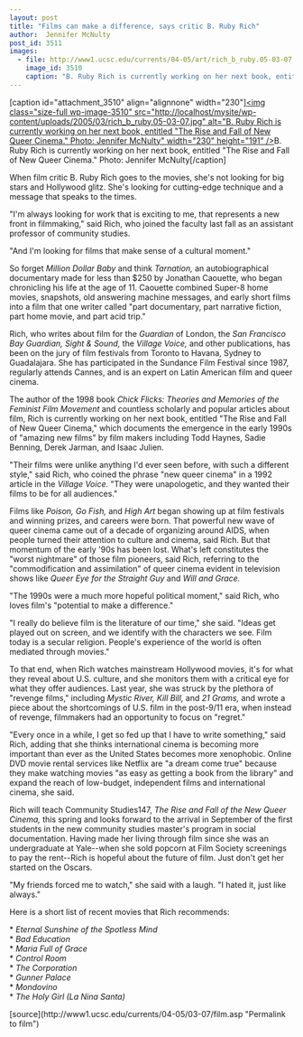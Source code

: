 ```yaml
---
layout: post
title: "Films can make a difference, says critic B. Ruby Rich"
author:  Jennifer McNulty
post_id: 3511
images:
  - file: http://www1.ucsc.edu/currents/04-05/art/rich_b_ruby.05-03-07.jpg
    image_id: 3510
    caption: "B. Ruby Rich is currently working on her next book, entitled 'The Rise and Fall of New Queer Cinema.' Photo: Jennifer McNulty"
---
```


[caption id="attachment_3510" align="alignnone" width="230"]<a href="http://localhost/mysite/wp-content/uploads/2005/03/rich_b_ruby.05-03-07.jpg"><img class="size-full wp-image-3510" src="http://localhost/mysite/wp-content/uploads/2005/03/rich_b_ruby.05-03-07.jpg" alt="B. Ruby Rich is currently working on her next book, entitled "The Rise and Fall of New Queer Cinema." Photo: Jennifer McNulty" width="230" height="191" /></a>B. Ruby Rich is currently working on her next book, entitled "The Rise and Fall of New Queer Cinema." Photo: Jennifer McNulty[/caption]
<a name="content" id="content"></a>
<p>
  When film critic B. Ruby Rich goes to the movies, she's not looking for big stars and Hollywood glitz. She's looking for cutting-edge technique and a message that speaks to the times.
</p>
<p>
  "I'm always looking for work that is exciting to me, that represents a new front in filmmaking," said Rich, who joined the faculty last fall as an assistant professor of community studies.
</p>
<p>
  "And I'm looking for films that make sense of a cultural moment."<br>
</p>
<p>
  So forget <i>Million Dollar Baby</i> and think <i>Tarnation,</i> an autobiographical documentary made for less than $250 by Jonathan Caouette, who began chronicling his life at the age of 11. Caouette combined Super-8 home movies, snapshots, old answering machine messages, and early short films into a film that one writer called "part documentary, part narrative fiction, part home movie, and part acid trip."<br>
</p>
<p>
  Rich, who writes about film for the <i>Guardian</i> of London, the <i>San Francisco Bay Guardian, Sight &amp; Sound,</i> the <i>Village Voice,</i> and other publications, has been on the jury of film festivals from Toronto to Havana, Sydney to Guadalajara. She has participated in the Sundance Film Festival since 1987, regularly attends Cannes, and is an expert on Latin American film and queer cinema.<br>
</p>
<p>
  The author of the 1998 book <i>Chick Flicks: Theories and Memories</i> <i>of the Feminist Film Movement</i> and countless scholarly and popular articles about film, Rich is currently working on her next book, entitled "The Rise and Fall of New Queer Cinema," which documents the emergence in the early 1990s of "amazing new films" by film makers including Todd Haynes, Sadie Benning, Derek Jarman, and Isaac Julien.<br>
</p>
<p>
  "Their films were unlike anything I'd ever seen before, with such a different style," said Rich, who coined the phrase "new queer cinema" in a 1992 article in the <i>Village Voice.</i> "They were unapologetic, and they wanted their films to be for all audiences."<br>
</p>
<p>
  Films like <i>Poison, Go Fish,</i> and <i>High Art</i> began showing up at film festivals and winning prizes, and careers were born. That powerful new wave of queer cinema came out of a decade of organizing around AIDS, when people turned their attention to culture and cinema, said Rich. But that momentum of the early '90s has been lost. What's left constitutes the "worst nightmare" of those film pioneers, said Rich, referring to the "commodification and assimilation" of queer cinema evident in television shows like <i>Queer Eye for the Straight Guy</i> and <i>Will and Grace.</i><br>
</p>
<p>
  "The 1990s were a much more hopeful political moment," said Rich, who loves film's "potential to make a difference."<br>
</p>
<p>
  "I really do believe film is the literature of our time," she said. "Ideas get played out on screen, and we identify with the characters we see. Film today is a secular religion. People's experience of the world is often mediated through movies."<br>
</p>
<p>
  To that end, when Rich watches mainstream Hollywood movies, it's for what they reveal about U.S. culture, and she monitors them with a critical eye for what they offer audiences. Last year, she was struck by the plethora of "revenge films," including <i>Mystic River, Kill Bill,</i> and <i>21 Grams,</i> and wrote a piece about the shortcomings of U.S. film in the post-9/11 era, when instead of revenge, filmmakers had an opportunity to focus on "regret."<br>
</p>
<p>
  "Every once in a while, I get so fed up that I have to write something," said Rich, adding that she thinks international cinema is becoming more important than ever as the United States becomes more xenophobic. Online DVD movie rental services like Netflix are "a dream come true" because they make watching movies "as easy as getting a book from the library" and expand the reach of low-budget, independent films and international cinema, she said.<br>
</p>
<p>
  Rich will teach Community Studies147, <i>The Rise and Fall of the New Queer Cinema,</i> this spring and looks forward to the arrival in September of the first students in the new community studies master's program in social documentation. Having made her living through film since she was an undergraduate at Yale--when she sold popcorn at Film Society screenings to pay the rent--Rich is hopeful about the future of film. Just don't get her started on the Oscars.<br>
</p>
<p>
  "My friends forced me to watch," she said with a laugh. "I hated it, just like always."
</p>
<p>
  Here is a short list of recent movies that Rich recommends:<br>
</p>
<p>
  * <i>Eternal Sunshine of the Spotless Mind</i><br>
  * <i>Bad Education</i><br>
  * <i>Maria Full of Grace</i><br>
  * <i>Control Room</i><br>
  * <i>The Corporation</i><br>
  * <i>Gunner Palace</i><br>
  * <i>Mondovino</i><br>
  * <i>The Holy Girl (La Nina Santa)</i><br>
</p>
[source](http://www1.ucsc.edu/currents/04-05/03-07/film.asp "Permalink to film")
